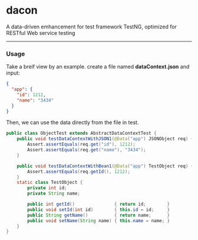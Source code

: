 # dacon
A data-driven emhancement for test framework TestNG, optimized for RESTful Web service testing
* * *

### Usage
Take a breif view by an example.
create a file named **dataContext.json** and input:
```json
{
  "app": {
    "id": 1212,
    "name": "3434"
  }
}
```


Then, we can use the data directly from the file in test.
```java
public class ObjectTest extends AbstractDataContextTest {
    public void testDataContextWithJSON1(@Data("app") JSONObject req) {
        Assert.assertEquals(req.get("id"), 1212);
        Assert.assertEquals(req.get("name"), "3434");
    }

    public void testDataContextWithBean1(@Data("app") TestObject req) {
        Assert.assertEquals(req.getId(), 1212);
    }
    static class TestObject {
        private int id;
        private String name;

        public int getId()               { return id;        }
        public void setId(int id)        { this.id = id;     }
        public String getName()          { return name;      }
        public void setName(String name) { this.name = name; }
    }
}
```


